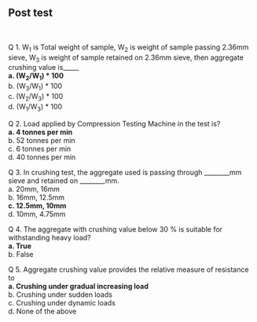 ## Post test
<br>

Q 1. W<sub>1</sub> is Total weight of sample, W<sub>2</sub> is weight of sample passing 2.36mm sieve, W<sub>3</sub> is weight of sample retained on 2.36mm sieve, then aggregate crushing value is_____  
<b>a. (W<sub>2</sub>/W<sub>1</sub>) * 100</b>  
b. (W<sub>3</sub>/W<sub>1</sub>) * 100  
c. (W<sub>2</sub>/W<sub>3</sub>) * 100  
d. (W<sub>1</sub>/W<sub>3</sub>) * 100    

Q 2. Load applied by Compression Testing Machine in the test is?  
<b>a. 4 tonnes per min</b>  
b. 52 tonnes per min  
c. 6 tonnes per min  
d. 40 tonnes per min    

Q 3. In crushing test, the aggregate used is passing through ________mm sieve and retained on ________mm.  
a. 20mm, 16mm  
b. 16mm, 12.5mm  
<b>c. 12.5mm, 10mm</b>  
d. 10mm, 4.75mm    

Q 4. The aggregate with crushing value below 30 % is suitable for withstanding heavy load?  
<b>a. True</b>  
b. False    

Q 5. Aggregate crushing value provides the relative measure of resistance to  
<b>a. Crushing under gradual increasing load</b>  
b. Crushing under sudden loads  
c. Crushing under dynamic loads  
d. None of the above    
